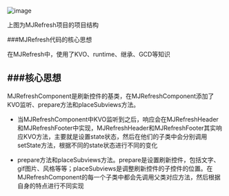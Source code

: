 ![image](https://github.com/Hunter-HYB/iOS-OpenSourceProjectGuide/blob/master/Resource/MJRefresh.png)

上图为MJRefresh项目的项目结构

###MJRefresh代码的核心思想

在MJRefresh中，使用了KVO、runtime、继承、GCD等知识

###核心思想
--
MJRefreshComponent是刷新控件的基类，在MJRefreshComponent添加了KVO监听、prepare方法和placeSubviews方法。

- 当MJRefreshComponent中KVO监听到之后，响应会在MJRefreshHeader和MJRefreshFooter中实现，MJRefreshHeader和MJRefreshFooter其实响应KVO方法，主要就是设置state状态，然后在他们的子类中会分别调用setState方法，根据不同的state状态进行不同的变化

- prepare方法和placeSubviews方法。prepare是设置刷新控件，包括文字、gif图片、风格等等；placeSubviews是调整刷新控件的子控件的位置。在MJRefreshComponent的每一个子类中都会先调用父类对应方法，然后根据自身的特点进行不同实现
 
